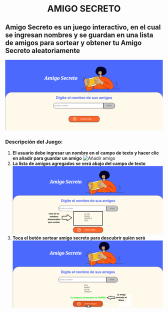 <h1 align="center">AMIGO SECRETO</h1>

## Amigo Secreto es un juego interactivo, en el cual se ingresan nombres y se guardan en una lista de amigos para sortear y obtener tu Amigo Secreto aleatoriamente

![Juego Amigo Secreto](img/aplicacion.png)

<h3>Descripción del Juego:</h3>

1. **El usuario debe ingresar un nombre en el campo de texto y hacer clic en añadir para guardar un amigo**
![Añadir amigo](img/añadiendo-nombre.png)
2. **La lista de amigos agregados se verá abajo del campo de texto**
![Lista de amigos](img/mostrando-lista.png)
3. **Toca el botón sortear amigo secreto para descubrir quién será**
![Amigo sorteado](img/amigo-sorteado.png)
